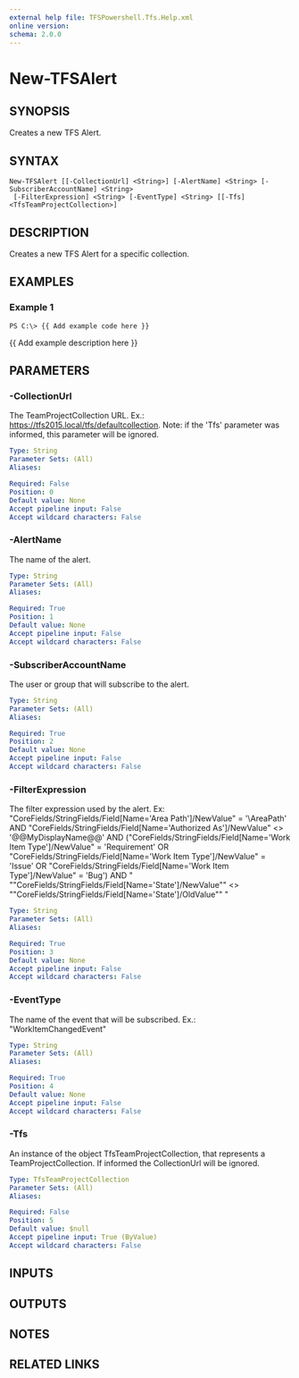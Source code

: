 ```yaml
---
external help file: TFSPowershell.Tfs.Help.xml
online version: 
schema: 2.0.0
---
```


# New-TFSAlert

## SYNOPSIS
Creates a new TFS Alert.

## SYNTAX

```
New-TFSAlert [[-CollectionUrl] <String>] [-AlertName] <String> [-SubscriberAccountName] <String>
 [-FilterExpression] <String> [-EventType] <String> [[-Tfs] <TfsTeamProjectCollection>]
```

## DESCRIPTION
Creates a new TFS Alert for a specific collection.

## EXAMPLES

### Example 1
```
PS C:\> {{ Add example code here }}
```

{{ Add example description here }}

## PARAMETERS

### -CollectionUrl
The TeamProjectCollection URL.
Ex.: https://tfs2015.local/tfs/defaultcollection. 
Note: if the 'Tfs' parameter was informed, this parameter will be ignored.

```yaml
Type: String
Parameter Sets: (All)
Aliases: 

Required: False
Position: 0
Default value: None
Accept pipeline input: False
Accept wildcard characters: False
```

### -AlertName
The name of the alert.

```yaml
Type: String
Parameter Sets: (All)
Aliases: 

Required: True
Position: 1
Default value: None
Accept pipeline input: False
Accept wildcard characters: False
```

### -SubscriberAccountName
The user or group that will subscribe to the alert.

```yaml
Type: String
Parameter Sets: (All)
Aliases: 

Required: True
Position: 2
Default value: None
Accept pipeline input: False
Accept wildcard characters: False
```

### -FilterExpression
The filter expression used by the alert. 
Ex:   "CoreFields/StringFields/Field\[Name='Area Path'\]/NewValue" = '\AreaPath' AND    "CoreFields/StringFields/Field\[Name='Authorized As'\]/NewValue" \<\> '@@MyDisplayName@@' AND    ("CoreFields/StringFields/Field\[Name='Work Item Type'\]/NewValue" = 'Requirement' OR     "CoreFields/StringFields/Field\[Name='Work Item Type'\]/NewValue" = 'Issue' OR     "CoreFields/StringFields/Field\[Name='Work Item Type'\]/NewValue" = 'Bug') AND     " ""CoreFields/StringFields/Field\[Name='State'\]/NewValue"" \<\> ""CoreFields/StringFields/Field\[Name='State'\]/OldValue"" "

```yaml
Type: String
Parameter Sets: (All)
Aliases: 

Required: True
Position: 3
Default value: None
Accept pipeline input: False
Accept wildcard characters: False
```

### -EventType
The name of the event that will be subscribed.
Ex.: "WorkItemChangedEvent"

```yaml
Type: String
Parameter Sets: (All)
Aliases: 

Required: True
Position: 4
Default value: None
Accept pipeline input: False
Accept wildcard characters: False
```

### -Tfs
An instance of the object TfsTeamProjectCollection, that represents a TeamProjectCollection.
If informed the CollectionUrl will be ignored.

```yaml
Type: TfsTeamProjectCollection
Parameter Sets: (All)
Aliases: 

Required: False
Position: 5
Default value: $null
Accept pipeline input: True (ByValue)
Accept wildcard characters: False
```

## INPUTS

## OUTPUTS

## NOTES

## RELATED LINKS

